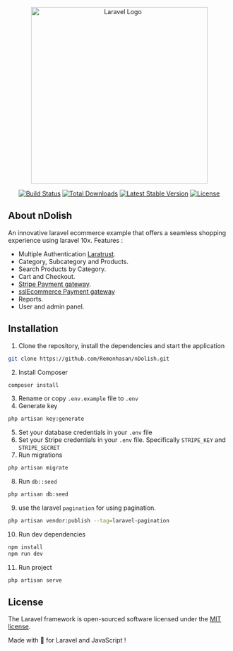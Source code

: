<p align="center"><a href="https://laravel.com" target="_blank"><img src="https://raw.githubusercontent.com/laravel/art/master/logo-lockup/5%20SVG/2%20CMYK/1%20Full%20Color/laravel-logolockup-cmyk-red.svg" width="400" alt="Laravel Logo"></a></p>

<p align="center">
<a href="https://github.com/laravel/framework/actions"><img src="https://github.com/laravel/framework/workflows/tests/badge.svg" alt="Build Status"></a>
<a href="https://packagist.org/packages/laravel/framework"><img src="https://img.shields.io/packagist/dt/laravel/framework" alt="Total Downloads"></a>
<a href="https://packagist.org/packages/laravel/framework"><img src="https://img.shields.io/packagist/v/laravel/framework" alt="Latest Stable Version"></a>
<a href="https://packagist.org/packages/laravel/framework"><img src="https://img.shields.io/packagist/l/laravel/framework" alt="License"></a>
</p>

## About nDolish

An innovative laravel ecommerce example that offers a seamless shopping experience using laravel 10x. Features : 

- Multiple Authentication [Laratrust](https://laratrust.santigarcor.me/docs/8.x/).
- Category, Subcategory and Products.
- Search Products by Category.
- Cart and Checkout.
- [Stripe Payment gateway](https://stripe.com/).
- [sslEcommerce Payment gateway](https://sslcommerz.com/)
- Reports.
- User and admin panel.

## Installation

1. Clone the repository, install the dependencies and start the application

```bash
git clone https://github.com/Remonhasan/nDolish.git
```
2. Install Composer

```bash
composer install
```
3. Rename or copy `.env.example` file to `.env`
4. Generate key

```bash
php artisan key:generate
```

5. Set your database credentials in your `.env` file
6. Set your Stripe credentials in your `.env` file. Specifically `STRIPE_KEY` and `STRIPE_SECRET`
7. Run migrations

```bash
php artisan migrate
```

8. Run `db::seed` 

```bash
php artisan db:seed
```

9. use the laravel `pagination` for using pagination.

```bash
php artisan vendor:publish --tag=laravel-pagination
```

10. Run dev dependencies 

```bash
npm install 
npm run dev
```

11. Run project

```bash
php artisan serve
```

## License

The Laravel framework is open-sourced software licensed under the [MIT license](https://opensource.org/licenses/MIT).

Made with 💙 for Laravel and JavaScript !
